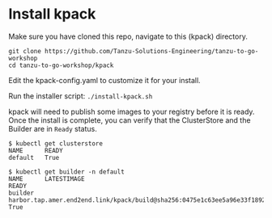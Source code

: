 # Install kpack

Make sure you have cloned this repo, navigate to this (kpack) directory.
```
git clone https://github.com/Tanzu-Solutions-Engineering/tanzu-to-go-workshop
cd tanzu-to-go-workshop/kpack
```
Edit the kpack-config.yaml to customize it for your install.

Run the installer script:
```./install-kpack.sh```

kpack will need to publish some images to your registry before it is ready. Once the install is complete, you can verify that the ClusterStore and the Builder are in `Ready` status.

```
$ kubectl get clusterstore
NAME      READY
default   True

$ kubectl get builder -n default
NAME      LATESTIMAGE                                                                                                        READY
builder   harbor.tap.amer.end2end.link/kpack/build@sha256:0475e1c63ee5a96e33f1892541dc7ad4786f304c08b486c550bb362e345a16a6   True
```
